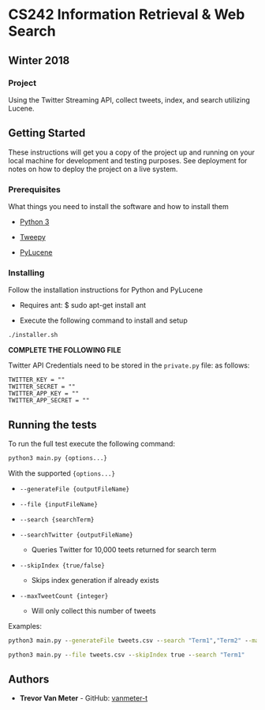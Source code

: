 # CS242 Information Retrieval & Web Search
## Winter 2018 
### Project

Using the Twitter Streaming API, collect tweets, index, and search utilizing Lucene. 

## Getting Started

These instructions will get you a copy of the project up and running on your local machine for development and testing purposes. See deployment for notes on how to deploy the project on a live system.

### Prerequisites

What things you need to install the software and how to install them

- [Python 3](https://www.python.org/download/releases/3.0/)

- [Tweepy](https://github.com/tweepy/tweepy)

- [PyLucene](http://lucene.apache.org/pylucene/)

### Installing

Follow the installation instructions for Python and PyLucene 

- Requires ant: $ sudo apt-get install ant

- Execute the following command to install and setup
```cmd
./installer.sh
```

**COMPLETE THE FOLLOWING FILE**

Twitter API Credentials need to be stored in the `private.py` file: as follows:
```
TWITTER_KEY = ""
TWITTER_SECRET = ""
TWITTER_APP_KEY = ""
TWITTER_APP_SECRET = ""
```

## Running the tests

To run the full test execute the following command: 

```cmd
python3 main.py {options...}
```

With the supported `{options...}`

- `--generateFile {outputFileName}`

- `--file {inputFileName}`

- `--search {searchTerm}`

- `--searchTwitter {outputFileName}`
    - Queries Twitter for 10,000 teets returned for search term

- `--skipIndex {true/false}`
    - Skips index generation if already exists

- `--maxTweetCount {integer}`
    - Will only collect this number of tweets

Examples:
```cmd
python3 main.py --generateFile tweets.csv --search "Term1","Term2" --maxTweetCount 10000
```
```cmd
python3 main.py --file tweets.csv --skipIndex true --search "Term1"
```
## Authors

* **Trevor Van Meter** - GitHub: [vanmeter-t](https://github.com/vanmeter-t)

